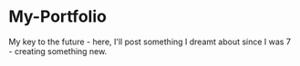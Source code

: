 # My-Portfolio
My key to the future - here, I'll post something I dreamt about since I was 7 - creating something new. 
